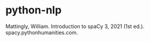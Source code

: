 # python-nlp
Mattingly, William. Introduction to spaCy 3, 2021 (1st ed.). spacy.pythonhumanities.com.
